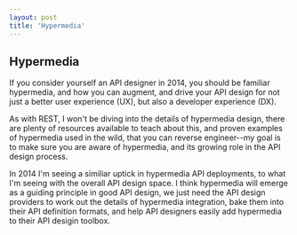 ```yaml
---
layout: post
title: 'Hypermedia'
---
```

<h2>Hypermedia</h2>
<p>If you consider yourself an API designer in 2014, you should be familiar hypermedia, and how you can augment, and drive your API design for not just a better user experience (UX), but also a developer experience (DX).</p>
<p>As with REST, I won't be diving into the details of hypermedia design, there are plenty of resources available to teach about this, and proven examples of hypermedia used in the wild, that you can reverse engineer--my goal is to make sure you are aware of hypermedia, and its growing role in the API design process.</p>
<p>In 2014 I'm seeing a similiar uptick in hypermedia API deployments, to what I'm seeing with the overall API design space. I think hypermedia will emerge as a guiding principle in good API design, we just need the API design providers to work out the details of hypermedia integration, bake them into their API definition formats, and help API designers easily add hypermedia to their API desigin toolbox.</p>